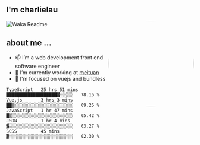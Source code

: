 
<h2>I'm charlielau</h2>
<img align='right' style="border-radius:50%" src="https://avatars1.githubusercontent.com/u/44078251?s=460&u=6b4f1c257663e44063b0b6a21c9c94f45bcfdcc7&v=4" width="230">

![Waka Readme](https://github.com/CharlieLau/charlielau/workflows/Waka%20Readme/badge.svg)

## about me ...
- 📫 I’m a web development front end software engineer
- 🔭 I’m currently working at  <a href="https://www.meituan.com">meituan</a>
- 🔭 I'm focused on vuejs and bundless

<!-- <p align="center">
  <a href="https://github.com/charlielau" class="rich-diff-level-one">
    <img src="https://github-readme-stats.vercel.app/api?username=charlielau&title_color=333&text_color=777" alt="CharlieLau" >
  </a>
</p> -->

<!--START_SECTION:waka-->
```text
TypeScript   25 hrs 51 mins  ███████████████████▓░░░░░   78.15 % 
Vue.js       3 hrs 3 mins    ██▒░░░░░░░░░░░░░░░░░░░░░░   09.25 % 
JavaScript   1 hr 47 mins    █▒░░░░░░░░░░░░░░░░░░░░░░░   05.42 % 
JSON         1 hr 4 mins     ▓░░░░░░░░░░░░░░░░░░░░░░░░   03.27 % 
SCSS         45 mins         ▓░░░░░░░░░░░░░░░░░░░░░░░░   02.30 % 
```
<!--END_SECTION:waka-->
